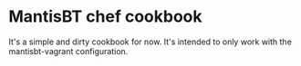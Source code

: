 MantisBT chef cookbook
===

It's a simple and dirty cookbook for now. It's intended to only work with
the mantisbt-vagrant configuration.
